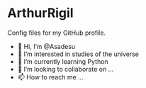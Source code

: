 # ArthurRigil
Config files for my GitHub profile.
- 👋 Hi, I’m @Asadesu
- 👀 I’m interested in studies of the universe
- 🌱 I’m currently learning Python
- 💞️ I’m looking to collaborate on ...
- 📫 How to reach me ...
